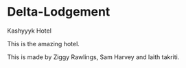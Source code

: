# Delta-Lodgement
Kashyyyk Hotel

This is the amazing hotel.


This is made by 
Ziggy Rawlings, Sam Harvey and laith takriti.
